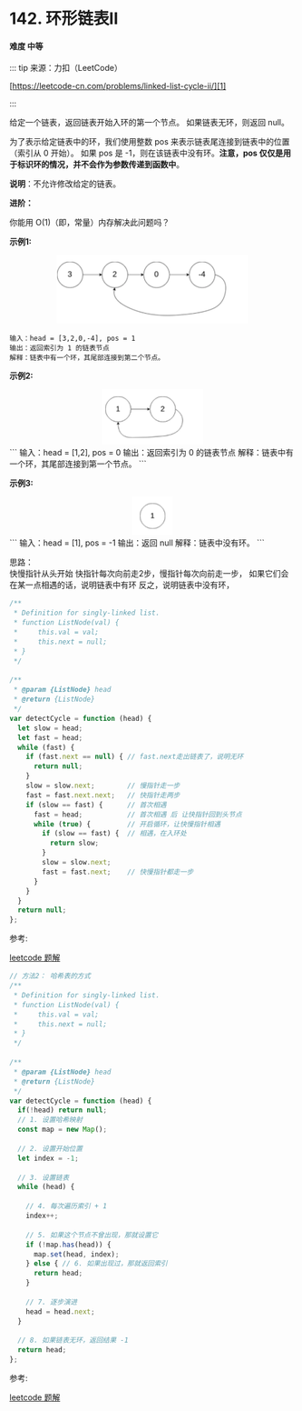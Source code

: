 # 142. 环形链表II
#### 难度 中等

::: tip
来源：力扣（LeetCode）

[https://leetcode-cn.com/problems/linked-list-cycle-ii/][1]

[1]:https://leetcode-cn.com/problems/linked-list-cycle-ii/
:::

给定一个链表，返回链表开始入环的第一个节点。 如果链表无环，则返回 null。

为了表示给定链表中的环，我们使用整数 pos 来表示链表尾连接到链表中的位置（索引从 0 开始）。 如果 pos 是 -1，则在该链表中没有环。**注意，pos 仅仅是用于标识环的情况，并不会作为参数传递到函数中**。

**说明**：不允许修改给定的链表。

**进阶：**

你能用 O(1)（即，常量）内存解决此问题吗？

**示例1:**

<div align="center">
 <img src="./imgs/l_4.png" />
</div>

```
输入：head = [3,2,0,-4], pos = 1
输出：返回索引为 1 的链表节点
解释：链表中有一个环，其尾部连接到第二个节点。
```

**示例2:**  
<div align="center">
 <img src="./imgs/l_5.png" />
</div>  
```
输入：head = [1,2], pos = 0
输出：返回索引为 0 的链表节点
解释：链表中有一个环，其尾部连接到第一个节点。
```

**示例3:**  
<div align="center">
 <img src="./imgs/l_6.png" />
</div>   
```
输入：head = [1], pos = -1
输出：返回 null
解释：链表中没有环。
```

思路：  
快慢指针从头开始
快指针每次向前走2步，慢指针每次向前走一步，
如果它们会在某一点相遇的话，说明链表中有环
反之，说明链表中没有环，


``` js
/**
 * Definition for singly-linked list.
 * function ListNode(val) {
 *     this.val = val;
 *     this.next = null;
 * }
 */

/**
 * @param {ListNode} head
 * @return {ListNode}
 */
var detectCycle = function (head) {
  let slow = head;
  let fast = head;
  while (fast) {
    if (fast.next == null) { // fast.next走出链表了，说明无环
      return null;
    }
    slow = slow.next;        // 慢指针走一步
    fast = fast.next.next;   // 快指针走两步
    if (slow == fast) {      // 首次相遇
      fast = head;           // 首次相遇 后 让快指针回到头节点
      while (true) {         // 开启循环，让快慢指针相遇
        if (slow == fast) {  // 相遇，在入环处
          return slow;
        }
        slow = slow.next;
        fast = fast.next;    // 快慢指针都走一步
      }
    }
  }
  return null;
};

```
参考:

[leetcode 题解](https://leetcode-cn.com/problems/linked-list-cycle-ii/solution/141ti-de-kuo-zhan-ru-guo-lian-biao-you-huan-ru-he-/)

``` js
// 方法2： 哈希表的方式
/**
 * Definition for singly-linked list.
 * function ListNode(val) {
 *     this.val = val;
 *     this.next = null;
 * }
 */

/**
 * @param {ListNode} head
 * @return {ListNode}
 */
var detectCycle = function (head) {
  if(!head) return null;
  // 1. 设置哈希映射
  const map = new Map();

  // 2. 设置开始位置
  let index = -1;

  // 3. 设置链表
  while (head) {

    // 4. 每次遍历索引 + 1
    index++;

    // 5. 如果这个节点不曾出现，那就设置它
    if (!map.has(head)) {
      map.set(head, index);
    } else { // 6. 如果出现过，那就返回索引
      return head;
    }

    // 7. 逐步演进
    head = head.next;
  }

  // 8. 如果链表无环，返回结果 -1
  return head;
};

```

参考:

[leetcode 题解](https://leetcode-cn.com/problems/linked-list-cycle-ii/solution/javascript-ha-xi-biao-xiang-jin-zhu-shi-by-jslia-2/)